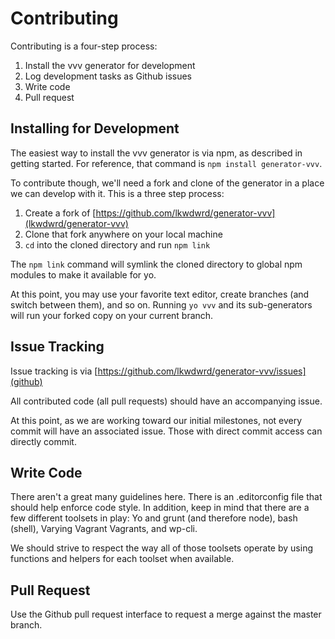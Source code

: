 # Contributing
Contributing is a four-step process:

1. Install the vvv generator for development
2. Log development tasks as Github issues
3. Write code
4. Pull request

## Installing for Development
The easiest way to install the vvv generator is via npm, as described in getting started. For reference,
that command is `npm install generator-vvv`.

To contribute though, we'll need a fork and clone of the generator in a place we can develop with it.
This is a three step process:

1. Create a fork of [https://github.com/lkwdwrd/generator-vvv](lkwdwrd/generator-vvv)
2. Clone that fork anywhere on your local machine
3. `cd` into the cloned directory and run `npm link`

The `npm link` command will symlink the cloned directory to global npm modules to make it available for yo.

At this point, you may use your favorite text editor, create branches (and switch between them), and so
on. Running `yo vvv` and its sub-generators will run your forked copy on your current branch.

## Issue Tracking
Issue tracking is via [https://github.com/lkwdwrd/generator-vvv/issues](github)

All contributed code (all pull requests) should have an accompanying issue.

At this point, as we are working toward our initial milestones, not every commit
will have an associated issue. Those with direct commit access can directly commit.

## Write Code
There aren't a great many guidelines here. There is an .editorconfig file that should help enforce
 code style. In addition, keep in mind that there are a few different toolsets in play: Yo and grunt (and
 therefore node), bash (shell), Varying Vagrant Vagrants, and wp-cli.

 We should strive to respect the way all of those toolsets operate by using functions and helpers
 for each toolset when available.

## Pull Request
Use the Github pull request interface to request a merge against the master branch.

